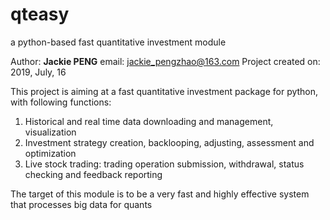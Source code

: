 # qteasy
a python-based fast quantitative investment module

Author: **Jackie PENG**
email: jackie_pengzhao@163.com
Project created on: 2019, July, 16

This project is aiming at a fast quantitative investment package for python, with following functions:

1. Historical and real time data downloading and management, visualization
2. Investment strategy creation, backlooping, adjusting, assessment and optimization
3. Live stock trading: trading operation submission, withdrawal, status checking and feedback reporting

The target of this module is to be a very fast and highly effective system that processes big data for quants

